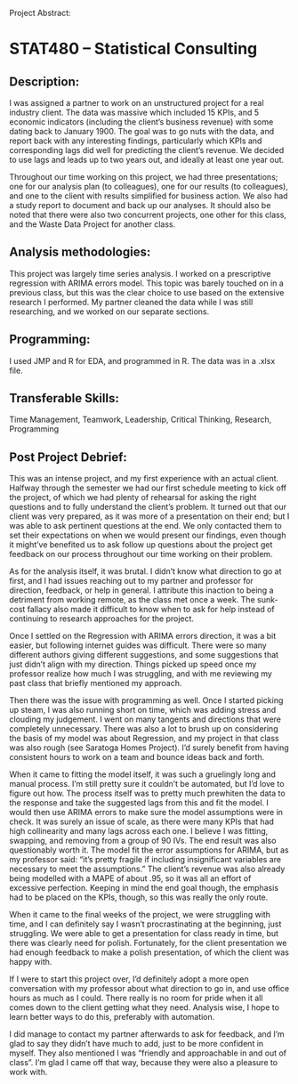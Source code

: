 Project Abstract:
# STAT480  – Statistical Consulting
## Description:

I was assigned a partner to work on an unstructured project for a real industry client. The data was massive which included 15 KPIs, and 5 economic indicators (including the client’s business revenue) with some dating back to January 1900. The goal was to go nuts with the data, and report back with any interesting findings, particularly which KPIs and corresponding lags did well for predicting the client’s revenue. We decided to use lags and leads up to two years out, and ideally at least one year out.

Throughout our time working on this project, we had three presentations; one for our analysis plan (to colleagues), one for our results (to colleagues), and one to the client with results simplified for business action. We also had a study report to document and back up our analyses. It should also be noted that there were also two concurrent projects, one other for this class, and the Waste Data Project for another class.

## Analysis methodologies:

This project was largely time series analysis. I worked on a prescriptive regression with ARIMA errors model. This topic was barely touched on in a previous class, but this was the clear choice to use based on the extensive research I performed. My partner cleaned the data while I was still researching, and we worked on our separate sections. 

## Programming:

I used JMP and R for EDA, and programmed in R. The data was in a .xlsx file.

## Transferable Skills:

Time Management, Teamwork, Leadership, Critical Thinking, Research, Programming 


## Post Project Debrief:

This was an intense project, and my first experience with an actual client. Halfway through the semester we had our first schedule meeting to kick off the project, of which we had plenty of rehearsal for asking the right questions and to fully understand the client’s problem. It turned out that our client was very prepared, as it was more of a presentation on their end; but I was able to ask pertinent questions at the end. We only contacted them to set their expectations on when we would present our findings, even though it might’ve benefited us to ask follow up questions about the project get feedback on our process throughout our time working on their problem.

As for the analysis itself, it was brutal. I didn’t know what direction to go at first, and I had issues reaching out to my partner and professor for direction, feedback, or help in general. I attribute this inaction to being a detriment from working remote, as the class met once a week. The sunk-cost fallacy also made it difficult to know when to ask for help instead of continuing to research approaches for the project. 

Once I settled on the Regression with ARIMA errors direction, it was a bit easier, but following internet guides was difficult. There were so many different authors giving different suggestions, and some suggestions that just didn’t align with my direction. Things picked up speed once my professor realize how much I was struggling, and with me reviewing my past class that briefly mentioned my approach. 

Then there was the issue with programming as well. Once I started picking up steam, I was also running short on time, which was adding stress and clouding my judgement. I went on many tangents and directions that were completely unnecessary. There was also a lot to brush up on considering the basis of my model was about Regression, and my project in that class was also rough (see Saratoga Homes Project). I’d surely benefit from having consistent hours to work on a team and bounce ideas back and forth. 

When it came to fitting the model itself, it was such a gruelingly long and manual process. I’m still pretty sure it couldn’t be automated, but I’d love to figure out how. The process itself was to pretty much prewhiten the data to the response and take the suggested lags from this and fit the model. I would then use ARIMA errors to make sure the model assumptions were in check. It was surely an issue of scale, as there were many KPIs that had high collinearity and many lags across each one. I believe I was fitting, swapping, and removing from a group of 90 IVs. The end result was also questionably worth it. The model fit the error assumptions for ARIMA, but as my professor said: “it’s pretty fragile if including insignificant variables are necessary to meet the assumptions.” The client’s revenue was also already being modelled with a MAPE of about .95, so it was all an effort of excessive perfection. Keeping in mind the end goal though, the emphasis had to be placed on the KPIs, though, so this was really the only route.

When it came to the final weeks of the project, we were struggling with time, and I can definitely say I wasn’t procrastinating at the beginning, just struggling. We were able to get a presentation for class ready in time, but there was clearly need for polish. Fortunately, for the client presentation we had enough feedback to make a polish presentation, of which the client was happy with.

If I were to start this project over, I’d definitely adopt a more open conversation with my professor about what direction to go in, and use office hours as much as I could. There really is no room for pride when it all comes down to the client getting what they need. Analysis wise, I hope to learn better ways to do this, preferably with automation.

I did manage to contact my partner afterwards to ask for feedback, and I’m glad to say they didn’t have much to add, just to be more confident in myself. They also mentioned I was “friendly and approachable in and out of class”. I’m glad I came off that way, because they were also a pleasure to work with.
